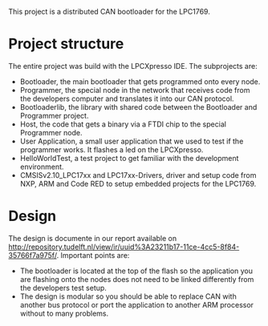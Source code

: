 This project is a distributed CAN bootloader for the LPC1769.

# Project structure

The entire project was build with the LPCXpresso IDE. The subprojects are:

 - Bootloader, the main bootloader that gets programmed onto every node.
 - Programmer, the special node in the network that receives code from the developers computer and translates it into our CAN protocol.
 - Bootloaderlib, the library with shared code between the Bootloader and Programmer project.
 - Host, the code that gets a binary via a FTDI chip to the special Programmer node.
 - User Application, a small user application that we used to test if the programmer works. It flashes a led on the LPCXpresso.
 - HelloWorldTest, a test project to get familiar with the development environment.
 - CMSISv2.10_LPC17xx and LPC17xx-Drivers, driver and setup code from NXP, ARM and Code RED to setup embedded projects for the LPC1769.

# Design

The design is documente in our report available on <http://repository.tudelft.nl/view/ir/uuid%3A23211b17-11ce-4cc5-8f84-35766f7a975f/>.
Important points are:
 - The bootloader is located at the top of the flash so the application you are flashing onto the nodes does not need to be linked differently from the developers test setup.
 - The design is modular so you should be able to replace CAN with another bus protocol or port the application to another ARM processor without to many problems.
